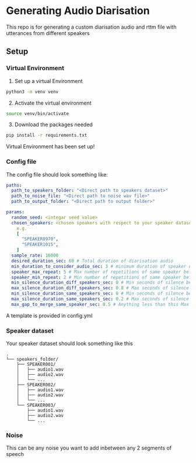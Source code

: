 # Generating Audio Diarisation
This repo is for generating a custom diarisation audio and rttm file with utterances from different speakers

## Setup
### Virtual Environment

1. Set up a virtual Environment
```bash
python3 -m venv venv
```
2. Activate the virtual environment
```bash
source venv/bin/activate
```

3. Download the packages needed
```bash
pip install -r requirements.txt
```
Virtual Environment has been set up!

### Config file

The config file should look something like:

```yaml
paths:
  path_to_speakers_folder: "<Direct path to speakers dataset>"
  path_to_noise_file: "<Direct path to noise wav file>"
  path_to_output_folder: "<Direct path to output folder>"

params:
  random_seed: <integar seed value>
  chosen_speakers: <chosen speakers with respect to your speaker dataset folder> 
    e.g.
    [
      "SPEAKER0970",
      "SPEAKER1015",
    ] 
  sample_rate: 16000
  desired_duration_sec: 60 # Total duration of diarisation audio
  min_duration_to_consider_audio_sec: 3 # minimum duration of speaker utterance audio to combine
  speaker_max_repeat: 5 # Max number of repetitions of same speaker before swapping
  speaker_min_repeat: 2 # Min number of repetitions of same speaker before swapping
  min_silence_duration_diff_speakers_sec: 0 # Min seconds of silence between 2 different speakers
  max_silence_duration_diff_speakers_sec: 0.8 # Max seconds of silence between 2 different speakers
  min_silence_duration_same_speakers_sec: 0 # Min seconds of silence between 2 same speaker segments
  max_silence_duration_same_speakers_sec: 0.2 # Max seconds of silence between 2 same speaker segments
  max_gap_to_merge_same_speaker_sec: 0.5 # Anything less than this Max seconds of silence between 2 same speaker segment are combined in the .rttm file
```
A template is provided in config.yml

### Speaker dataset
Your speaker dataset should look something like this
```
.
└── speakers_folder/
    ├── SPEAKER001/
    │   ├── audio1.wav
    │   ├── audio2.wav
    │   └── ...
    ├── SPEAKER002/
    │   ├── audio1.wav
    │   ├── audio2.wav
    │   └── ...
    └── SPEAKER003/
        ├── audio1.wav
        ├── audio2.wav
        └── ...
```

### Noise

This can be any noise you want to add inbetween any 2 segments of speech

